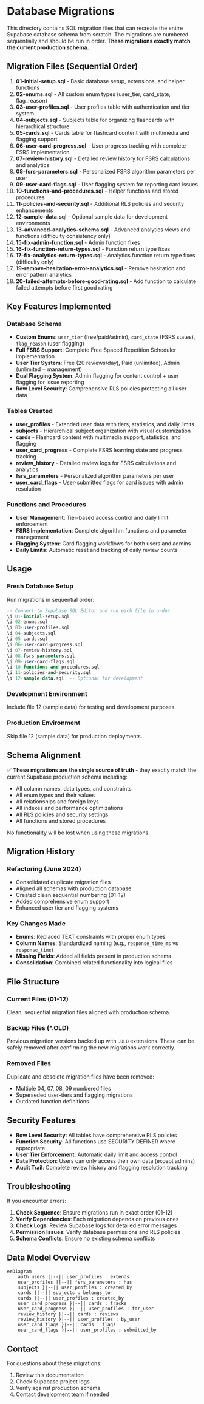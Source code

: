 # Database Migrations

This directory contains SQL migration files that can recreate the entire Supabase database schema from scratch. The migrations are numbered sequentially and should be run in order. **These migrations exactly match the current production schema.**

## Migration Files (Sequential Order)

1. **01-initial-setup.sql** - Basic database setup, extensions, and helper functions
2. **02-enums.sql** - All custom enum types (user_tier, card_state, flag_reason)
3. **03-user-profiles.sql** - User profiles table with authentication and tier system
4. **04-subjects.sql** - Subjects table for organizing flashcards with hierarchical structure
5. **05-cards.sql** - Cards table for flashcard content with multimedia and flagging support
6. **06-user-card-progress.sql** - User progress tracking with complete FSRS implementation
7. **07-review-history.sql** - Detailed review history for FSRS calculations and analytics
8. **08-fsrs-parameters.sql** - Personalized FSRS algorithm parameters per user
9. **09-user-card-flags.sql** - User flagging system for reporting card issues
10. **10-functions-and-procedures.sql** - Helper functions and stored procedures
11. **11-policies-and-security.sql** - Additional RLS policies and security enhancements
12. **12-sample-data.sql** - Optional sample data for development environments
13. **13-advanced-analytics-schema.sql** - Advanced analytics views and functions (difficulty consistency only)
14. **15-fix-admin-function.sql** - Admin function fixes
15. **16-fix-function-return-types.sql** - Function return type fixes
16. **17-fix-analytics-return-types.sql** - Analytics function return type fixes (difficulty only)
17. **19-remove-hesitation-error-analytics.sql** - Remove hesitation and error pattern analytics
18. **20-failed-attempts-before-good-rating.sql** - Add function to calculate failed attempts before first good rating

## Key Features Implemented

### Database Schema
- **Custom Enums**: `user_tier` (free/paid/admin), `card_state` (FSRS states), `flag_reason` (user flagging)
- **Full FSRS Support**: Complete Free Spaced Repetition Scheduler implementation
- **User Tier System**: Free (20 reviews/day), Paid (unlimited), Admin (unlimited + management)
- **Dual Flagging System**: Admin flagging for content control + user flagging for issue reporting
- **Row Level Security**: Comprehensive RLS policies protecting all user data

### Tables Created
- **user_profiles** - Extended user data with tiers, statistics, and daily limits
- **subjects** - Hierarchical subject organization with visual customization
- **cards** - Flashcard content with multimedia support, statistics, and flagging
- **user_card_progress** - Complete FSRS learning state and progress tracking
- **review_history** - Detailed review logs for FSRS calculations and analytics
- **fsrs_parameters** - Personalized algorithm parameters per user
- **user_card_flags** - User-submitted flags for card issues with admin resolution

### Functions and Procedures
- **User Management**: Tier-based access control and daily limit enforcement
- **FSRS Implementation**: Complete algorithm functions and parameter management
- **Flagging System**: Card flagging workflows for both users and admins
- **Daily Limits**: Automatic reset and tracking of daily review counts

## Usage

### Fresh Database Setup
Run migrations in sequential order:
```sql
-- Connect to Supabase SQL Editor and run each file in order
\i 01-initial-setup.sql
\i 02-enums.sql
\i 03-user-profiles.sql
\i 04-subjects.sql
\i 05-cards.sql
\i 06-user-card-progress.sql
\i 07-review-history.sql
\i 08-fsrs-parameters.sql
\i 09-user-card-flags.sql
\i 10-functions-and-procedures.sql
\i 11-policies-and-security.sql
\i 12-sample-data.sql  -- Optional for development
```

### Development Environment
Include file 12 (sample data) for testing and development purposes.

### Production Environment
Skip file 12 (sample data) for production deployments.

## Schema Alignment

✅ **These migrations are the single source of truth** - they exactly match the current Supabase production schema including:
- All column names, data types, and constraints
- All enum types and their values
- All relationships and foreign keys
- All indexes and performance optimizations
- All RLS policies and security settings
- All functions and stored procedures

No functionality will be lost when using these migrations.

## Migration History

### Refactoring (June 2024)
- Consolidated duplicate migration files
- Aligned all schemas with production database
- Created clean sequential numbering (01-12)
- Added comprehensive enum support
- Enhanced user tier and flagging systems

### Key Changes Made
- **Enums**: Replaced TEXT constraints with proper enum types
- **Column Names**: Standardized naming (e.g., `response_time_ms` vs `response_time`)
- **Missing Fields**: Added all fields present in production schema
- **Consolidation**: Combined related functionality into logical files

## File Structure

### Current Files (01-12)
Clean, sequential migration files aligned with production schema.

### Backup Files (*.OLD)
Previous migration versions backed up with `.OLD` extensions. These can be safely removed after confirming the new migrations work correctly.

### Removed Files
Duplicate and obsolete migration files have been removed:
- Multiple 04, 07, 08, 09 numbered files
- Superseded user-tiers and flagging migrations
- Outdated function definitions

## Security Features

- **Row Level Security**: All tables have comprehensive RLS policies
- **Function Security**: All functions use SECURITY DEFINER where appropriate
- **User Tier Enforcement**: Automatic daily limit and access control
- **Data Protection**: Users can only access their own data (except admins)
- **Audit Trail**: Complete review history and flagging resolution tracking

## Troubleshooting

If you encounter errors:
1. **Check Sequence**: Ensure migrations run in exact order (01-12)
2. **Verify Dependencies**: Each migration depends on previous ones
3. **Check Logs**: Review Supabase logs for detailed error messages
4. **Permission Issues**: Verify database permissions and RLS policies
5. **Schema Conflicts**: Ensure no existing schema conflicts

## Data Model Overview

```mermaid
erDiagram
    auth.users ||--|| user_profiles : extends
    user_profiles ||--|| fsrs_parameters : has
    subjects }|--|| user_profiles : created_by
    cards }|--|| subjects : belongs_to
    cards }|--|| user_profiles : created_by
    user_card_progress }|--|| cards : tracks
    user_card_progress }|--|| user_profiles : for_user
    review_history }|--|| cards : reviews
    review_history }|--|| user_profiles : by_user
    user_card_flags }|--|| cards : flags
    user_card_flags }|--|| user_profiles : submitted_by
```

## Contact

For questions about these migrations:
1. Review this documentation
2. Check Supabase project logs
3. Verify against production schema
4. Contact development team if needed